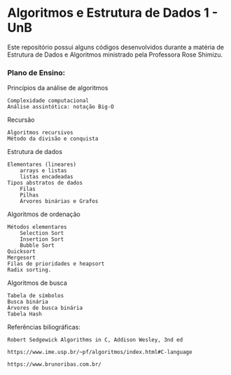 # Algoritmos e Estrutura de Dados 1 - UnB
Este repositório possui alguns códigos desenvolvidos durante a matéria de Estrutura de Dados e Algoritmos ministrado pela Professora Rose Shimizu.

### Plano de Ensino:
Princípios da análise de algoritmos
```
Complexidade computacional
Análise assintótica: notação Big-O

```
Recursão
```
Algoritmos recursivos
Método da divisão e conquista
```
Estrutura de dados
```
Elementares (lineares)
    arrays e listas
    listas encadeadas
Tipos abstratos de dados
    Filas
    Pilhas
    Árvores binárias e Grafos
```
Algoritmos de ordenação
```
Métodos elementares
    Selection Sort
    Insertion Sort
    Bubble Sort
Quicksort
Mergesort
Filas de prioridades e heapsort
Radix sorting.
```
Algoritmos de busca
```
Tabela de símbolos
Busca binária
Árvores de busca binária
Tabela Hash
```

Referências biliográficas:

`Robert Sedgewick Algorithms in C, Addison Wesley, 3nd ed`

`https://www.ime.usp.br/~pf/algoritmos/index.html#C-language`

`https://www.brunoribas.com.br/`